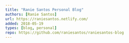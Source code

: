 ```yaml
---
title: "Ranie Santos Personal Blog"
authors: [Ranie Santos]
url: https://raniesantos.netlify.com/
added: 2018-05-19
types: [blog, personal]
repo: https://github.com/raniesantos/raniesantos-blog
---
```

